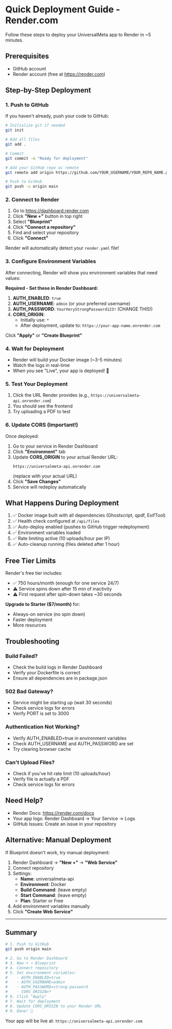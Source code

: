 # Quick Deployment Guide - Render.com

Follow these steps to deploy your UniversalMeta app to Render in ~5 minutes.

## Prerequisites

- GitHub account
- Render account (free at https://render.com)

## Step-by-Step Deployment

### 1. Push to GitHub

If you haven't already, push your code to GitHub:

```bash
# Initialize git if needed
git init

# Add all files
git add .

# Commit
git commit -m "Ready for deployment"

# Add your GitHub repo as remote
git remote add origin https://github.com/YOUR_USERNAME/YOUR_REPO_NAME.git

# Push to GitHub
git push -u origin main
```

### 2. Connect to Render

1. Go to https://dashboard.render.com
2. Click **"New +"** button in top right
3. Select **"Blueprint"**
4. Click **"Connect a repository"**
5. Find and select your repository
6. Click **"Connect"**

Render will automatically detect your `render.yaml` file!

### 3. Configure Environment Variables

After connecting, Render will show you environment variables that need values:

**Required - Set these in Render Dashboard:**

1. **AUTH_ENABLED**: `true`
2. **AUTH_USERNAME**: `admin` (or your preferred username)
3. **AUTH_PASSWORD**: `YourVeryStrongPassword123!` (CHANGE THIS!)
4. **CORS_ORIGIN**: 
   - Initially use: `*` 
   - After deployment, update to: `https://your-app-name.onrender.com`

Click **"Apply"** or **"Create Blueprint"**

### 4. Wait for Deployment

- Render will build your Docker image (~3-5 minutes)
- Watch the logs in real-time
- When you see "Live", your app is deployed! 🎉

### 5. Test Your Deployment

1. Click the URL Render provides (e.g., `https://universalmeta-api.onrender.com`)
2. You should see the frontend
3. Try uploading a PDF to test

### 6. Update CORS (Important!)

Once deployed:

1. Go to your service in Render Dashboard
2. Click **"Environment"** tab
3. Update **CORS_ORIGIN** to your actual Render URL:
   ```
   https://universalmeta-api.onrender.com
   ```
   (replace with your actual URL)
4. Click **"Save Changes"**
5. Service will redeploy automatically

## What Happens During Deployment

1. ✅ Docker image built with all dependencies (Ghostscript, qpdf, ExifTool)
2. ✅ Health check configured at `/api/files`
3. ✅ Auto-deploy enabled (pushes to GitHub trigger redeployment)
4. ✅ Environment variables loaded
5. ✅ Rate limiting active (10 uploads/hour per IP)
6. ✅ Auto-cleanup running (files deleted after 1 hour)

## Free Tier Limits

Render's free tier includes:
- ✅ 750 hours/month (enough for one service 24/7)
- ⚠️ Service spins down after 15 min of inactivity
- ⚠️ First request after spin-down takes ~30 seconds

**Upgrade to Starter ($7/month)** for:
- Always-on service (no spin down)
- Faster deployment
- More resources

## Troubleshooting

### Build Failed?
- Check the build logs in Render Dashboard
- Verify your Dockerfile is correct
- Ensure all dependencies are in package.json

### 502 Bad Gateway?
- Service might be starting up (wait 30 seconds)
- Check service logs for errors
- Verify PORT is set to 3000

### Authentication Not Working?
- Verify AUTH_ENABLED=true in environment variables
- Check AUTH_USERNAME and AUTH_PASSWORD are set
- Try clearing browser cache

### Can't Upload Files?
- Check if you've hit rate limit (10 uploads/hour)
- Verify file is actually a PDF
- Check service logs for errors

## Need Help?

- Render Docs: https://render.com/docs
- Your app logs: Render Dashboard → Your Service → Logs
- GitHub Issues: Create an issue in your repository

## Alternative: Manual Deployment

If Blueprint doesn't work, try manual deployment:

1. Render Dashboard → **"New +"** → **"Web Service"**
2. Connect repository
3. Settings:
   - **Name**: universalmeta-api
   - **Environment**: Docker
   - **Build Command**: (leave empty)
   - **Start Command**: (leave empty)
   - **Plan**: Starter or Free
4. Add environment variables manually
5. Click **"Create Web Service"**

---

## Summary

```bash
# 1. Push to GitHub
git push origin main

# 2. Go to Render Dashboard
# 3. New + → Blueprint
# 4. Connect repository
# 5. Set environment variables:
#    - AUTH_ENABLED=true
#    - AUTH_USERNAME=admin
#    - AUTH_PASSWORD=strong-password
#    - CORS_ORIGIN=*
# 6. Click "Apply"
# 7. Wait for deployment
# 8. Update CORS_ORIGIN to your Render URL
# 9. Done! 🚀
```

Your app will be live at: `https://universalmeta-api.onrender.com`
